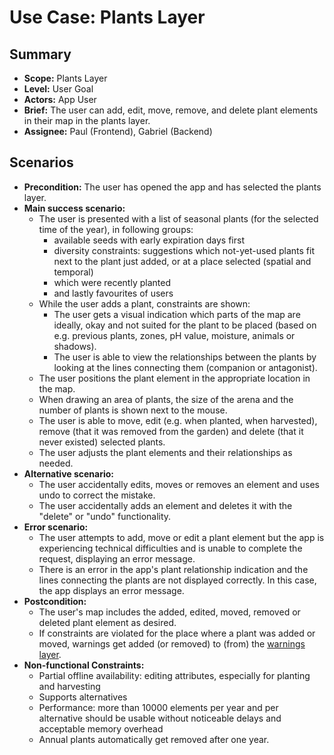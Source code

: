 # Use Case: Plants Layer

## Summary

- **Scope:** Plants Layer
- **Level:** User Goal
- **Actors:** App User
- **Brief:** The user can add, edit, move, remove, and delete plant elements in their map in the plants layer.
- **Assignee:** Paul (Frontend), Gabriel (Backend)

## Scenarios

- **Precondition:**
  The user has opened the app and has selected the plants layer.
- **Main success scenario:**
  - The user is presented with a list of seasonal plants (for the selected time of the year), in following groups:
    - available seeds with early expiration days first
    - diversity constraints: suggestions which not-yet-used plants fit next to the plant just added, or at a place selected (spatial and temporal)
    - which were recently planted
    - and lastly favourites of users
  - While the user adds a plant, constraints are shown:
    - The user gets a visual indication which parts of the map are ideally, okay and not suited for the plant to be placed
      (based on e.g. previous plants, zones, pH value, moisture, animals or shadows).
    - The user is able to view the relationships between the plants by looking at the lines connecting them (companion or antagonist).
  - The user positions the plant element in the appropriate location in the map.
  - When drawing an area of plants, the size of the arena and the number of plants is shown next to the mouse.
  - The user is able to move, edit (e.g. when planted, when harvested), remove (that it was removed from the garden) and delete (that it never existed) selected plants.
  - The user adjusts the plant elements and their relationships as needed.
- **Alternative scenario:**
  - The user accidentally edits, moves or removes an element and uses undo to correct the mistake.
  - The user accidentally adds an element and deletes it with the "delete" or "undo" functionality.
- **Error scenario:**
  - The user attempts to add, move or edit a plant element but the app is experiencing technical difficulties and is unable to complete the request, displaying an error message.
  - There is an error in the app's plant relationship indication and the lines connecting the plants are not displayed correctly. In this case, the app displays an error message.
- **Postcondition:**
  - The user's map includes the added, edited, moved, removed or deleted plant element as desired.
  - If constraints are violated for the place where a plant was added or moved, warnings get added (or removed) to (from) the [warnings layer](warnings_layer.md).
- **Non-functional Constraints:**
  - Partial offline availability: editing attributes, especially for planting and harvesting
  - Supports alternatives
  - Performance: more than 10000 elements per year and per alternative should be usable without noticeable delays and acceptable memory overhead
  - Annual plants automatically get removed after one year.
